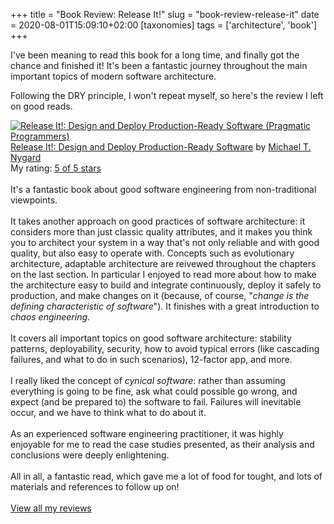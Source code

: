 +++
title = "Book Review: Release It!"
slug = "book-review-release-it"
date = 2020-08-01T15:09:10+02:00
[taxonomies]
tags = ['architecture', 'book']
+++

I\'ve been meaning to read this book for a long time, and finally got
the chance and finished it! It\'s been a fantastic journey throughout
the main important topics of modern software architecture.

Following the DRY principle, I won\'t repeat myself, so here\'s the
review I left on good reads.

<a href="https://www.goodreads.com/book/show/1069827.Release_It_" style="float: left; padding-right: 20px"><img border="0" alt="Release It!: Design and Deploy Production-Ready Software (Pragmatic Programmers)" src="https://i.gr-assets.com/images/S/compressed.photo.goodreads.com/books/1328765022l/1069827._SX98_.jpg" /></a><a href="https://www.goodreads.com/book/show/1069827.Release_It_">Release It!: Design and Deploy Production-Ready Software</a> by <a href="https://www.goodreads.com/author/show/6089.Michael_T_Nygard">Michael T. Nygard</a><br/>
My rating: <a href="https://www.goodreads.com/review/show/2257496296">5 of 5 stars</a><br /><br />
It's a fantastic book about good software engineering from non-traditional viewpoints.<br /><br />It takes another approach on good practices of software architecture: it considers more than just classic quality attributes, and it makes you think you to architect your system in a way that's not only reliable and with good quality, but also easy to operate with. Concepts such as evolutionary architecture, adaptable architecture are reivewed throughout the chapters on the last section. In particular I enjoyed to read more about how to make the architecture easy to build and integrate continuously, deploy it safely to production, and make changes on it (because, of course, "<i>change is the defining characteristic of software</i>"). It finishes with a great introduction to <i>chaos engineering</i>.<br /><br />It covers all important topics on good software architecture: stability patterns, deployability, security, how to avoid typical errors (like cascading failures, and what to do in such scenarios), 12-factor app, and more.<br /><br />I really liked the concept of <i>cynical software</i>: rather than assuming everything is going to be fine, ask what could possible go wrong, and expect (and be prepared to) the software to fail. Failures will inevitable occur, and we have to think what to do about it.<br /><br />As an experienced software engineering practitioner, it was highly enjoyable for me to read the case studies presented, as their analysis and conclusions were deeply enlightening.<br /><br />All in all, a fantastic read, which gave me a lot of food for tought, and lots of materials and references to follow up on!
<br/><br/>
<a href="https://www.goodreads.com/review/list/26607142-mariano">View all my reviews</a>

